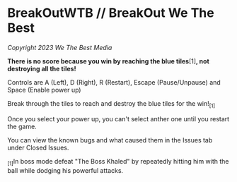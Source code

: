 # BreakOutWTB // BreakOut We The Best
*Copyright 2023 We The Best Media*

**There is no score because you win by reaching the blue tiles<sub>**[1]**</sub>, not destroying all the tiles!**

Controls are A (Left), D (Right), R (Restart), Escape (Pause/Unpause) and Space (Enable power up)

Break through the tiles to reach and destroy the blue tiles for the win!<sub>[1]</sub>

Once you select your power up, you can't select anther one until you restart the game.

You can view the known bugs and what caused them in the Issues tab under Closed Issues.

<sub>[1]</sub>In boss mode defeat "The Boss Khaled" by repeatedly hitting him with the ball while dodging his powerful attacks.
